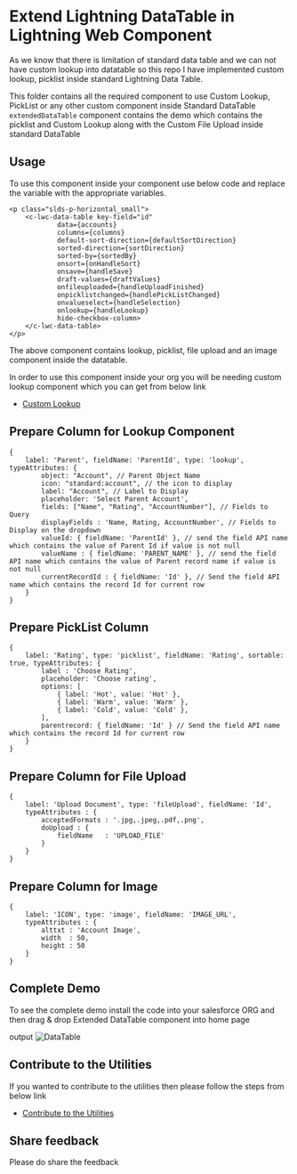 # Extend Lightning DataTable in Lightning Web Component

As we know that there is limitation of standard data table and we can not have custom lookup into datatable so this repo I have implemented custom lookup, picklist inside standard Lightning Data Table.

This folder contains all the required component to use Custom Lookup, PickList or any other custom component inside Standard DataTable
`extendedDataTable` component contains the demo which contains the picklist and Custom Lookup along with the Custom File Upload inside 
standard DataTable

## Usage

To use this component inside your component use below code and replace the variable with the appropriate variables.

```
<p class="slds-p-horizontal_small">
    <c-lwc-data-table key-field="id"
            data={accounts}
            columns={columns}
            default-sort-direction={defaultSortDirection}
            sorted-direction={sortDirection}
            sorted-by={sortedBy}
            onsort={onHandleSort}
            onsave={handleSave}
            draft-values={draftValues} 
            onfileuploaded={handleUploadFinished} 
            onpicklistchanged={handlePickListChanged}
            onvalueselect={handleSelection}
            onlookup={handleLookup}
            hide-checkbox-column>
    </c-lwc-data-table>
</p>

```

The above component contains lookup, picklist, file upload and an image component inside the datatable.

In order to use this component inside your org you will be needing custom lookup component which you can get from below link

- [Custom Lookup](https://github.com/amitastreait/Salesforce-Short-Hands/tree/master/sfdxsrc/customLookup)

## Prepare Column for Lookup Component

```
{
    label: 'Parent', fieldName: 'ParentId', type: 'lookup', typeAttributes: {
        object: "Account", // Parent Object Name
        icon: "standard:account", // the icon to display
        label: "Account", // Label to Display
        placeholder: 'Select Parent Account',
        fields: ["Name", "Rating", "AccountNumber"], // Fields to Query
        displayFields : 'Name, Rating, AccountNumber', // Fields to Display on the dropdown
        valueId: { fieldName: 'ParentId' }, // send the field API name which contains the value of Parent Id if value is not null
        valueName : { fieldName: 'PARENT_NAME' }, // send the field API name which contains the value of Parent record name if value is not null
        currentRecordId : { fieldName: 'Id' }, // Send the field API name which contains the record Id for current row
    }
}
```

## Prepare PickList Column

```
{
    label: 'Rating', type: 'picklist', fieldName: 'Rating', sortable: true, typeAttributes: {
        label : 'Choose Rating',
        placeholder: 'Choose rating', 
        options: [
            { label: 'Hot', value: 'Hot' },
            { label: 'Warm', value: 'Warm' },
            { label: 'Cold', value: 'Cold' },
        ],
        parentrecord: { fieldName: 'Id' } // Send the field API name which contains the record Id for current row
    }
}
```

## Prepare Column for File Upload

```
{ 
    label: 'Upload Document', type: 'fileUpload', fieldName: 'Id', 
    typeAttributes : {
        acceptedFormats : '.jpg,.jpeg,.pdf,.png',
        doUpload : {
            fieldName   : 'UPLOAD_FILE'
        }
    } 
}
```

## Prepare Column for Image

```
{ 
    label: 'ICON', type: 'image', fieldName: 'IMAGE_URL', 
    typeAttributes : {
        alttxt : 'Account Image',
        width  : 50,
        height : 50
    } 
}
```

## Complete Demo

To see the complete demo install the code into your salesforce ORG and then drag & drop Extended DataTable component into home page

output
![DataTable](https://github.com/amitastreait/Salesforce-Short-Hands/blob/master/images/datatable.png)

## Contribute to the Utilities
If you wanted to contribute to the utilities then please follow the steps from below link
- [Contribute to the Utilities](https://github.com/amitastreait/Salesforce-Short-Hands)

## Share feedback
Please do share the feedback